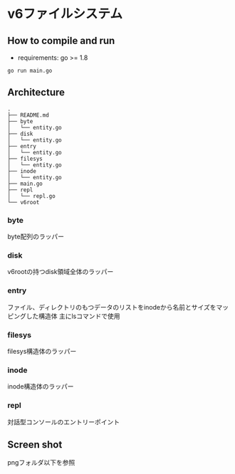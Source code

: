 # v6ファイルシステム

## How to compile and run

- requirements: go >= 1.8

```
go run main.go
```


## Architecture

```
.
├── README.md
├── byte
│   └── entity.go
├── disk
│   └── entity.go
├── entry
│   └── entity.go
├── filesys
│   └── entity.go
├── inode
│   └── entity.go
├── main.go
├── repl
│   └── repl.go
└── v6root
```

### byte
byte配列のラッパー

### disk
v6rootの持つdisk領域全体のラッパー

### entry
ファイル、ディレクトリのもつデータのリストをinodeから名前とサイズをマッピングした構造体
主にlsコマンドで使用

### filesys
filesys構造体のラッパー

### inode
inode構造体のラッパー

### repl
対話型コンソールのエントリーポイント

## Screen shot

pngフォルダ以下を参照
